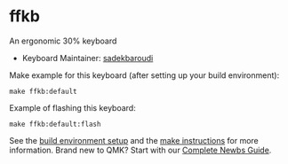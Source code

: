 # ffkb

An ergonomic 30% keyboard

* Keyboard Maintainer: [sadekbaroudi](https://github.com/sadekbaroudi)

Make example for this keyboard (after setting up your build environment):

    make ffkb:default

Example of flashing this keyboard:

    make ffkb:default:flash

See the [build environment setup](https://docs.qmk.fm/#/getting_started_build_tools) and the [make instructions](https://docs.qmk.fm/#/getting_started_make_guide) for more information. Brand new to QMK? Start with our [Complete Newbs Guide](https://docs.qmk.fm/#/newbs).
